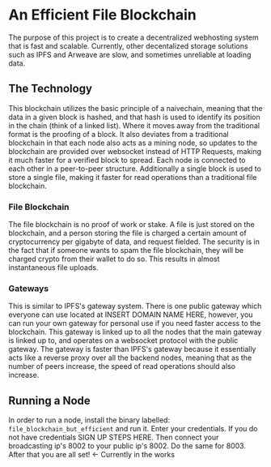 # An Efficient File Blockchain
The purpose of this project is to create a decentralized webhosting system that is fast and scalable. Currently, other decentalized storage solutions such as IPFS and Arweave are slow, and sometimes unreliable at loading data.

## The Technology
This blockchain utilizes the basic principle of a naivechain, meaning that the data in a given block is hashed, and that hash is used to identify its position in the chain (think of a linked list). Where it moves away from the traditional format is the proofing of a block. It also deviates from a traditional blockchain in that each node also acts as a mining node, so updates to the blockchain are provided over websocket instead of HTTP Requests, making it much faster for a verified block to spread. Each node is connected to each other in a peer-to-peer structure. Additionally a single block is used to store a single file, making it faster for read operations than a traditional file blockchain.

### File Blockchain
The file blockchain  is no proof of work or stake. A file is just stored on the blockchain, and a person storing the file is charged a certain amount of cryptocurrency per gigabyte of data, and request fielded. The security is in the fact that if someone wants to spam the file blockchain, they will be charged crypto from their wallet to do so. This results in almost instantaneous file uploads.

### Gateways
This is similar to IPFS's gateway system. There is one public gateway which everyone can use located at INSERT DOMAIN NAME HERE, however, you can run your own gateway for personal use if you need faster access to the blockchain. This gateway is linked up to all the nodes that the main gateway is linked up to, and operates on a websocket protocol with the public gateway. The gateway is faster than IPFS's gateway because it essentially acts like a reverse proxy over all the backend nodes, meaning that as the number of peers increase, the speed of read operations should also increase.

## Running a Node
In order to run a node, install the binary labelled: `file_blockchain_but_efficient` and run it. Enter your credentials. If you do not have credentials SIGN UP STEPS HERE. Then connect your broadcasting ip's 8002 to your public ip's 8002. Do the same for 8003. After that you are all set! <- Currently in the works

